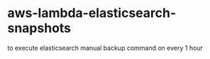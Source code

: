 # aws-lambda-elasticsearch-snapshots
to execute elasticsearch manual backup command on every  1 hour 
